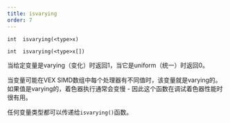 ```yaml
---
title: isvarying
order: 7
---
```

`int  isvarying(<type>x)`

`int  isvarying(<type>x[])`

当给定变量是varying（变化）时返回1，当它是uniform（统一）时返回0。

当变量可能在VEX SIMD数组中每个处理器有不同值时，该变量就是varying的。
如果值是varying的，着色器执行通常会变慢 - 因此这个函数在调试着色器性能时很有用。

任何变量类型都可以传递给`isvarying()`函数。